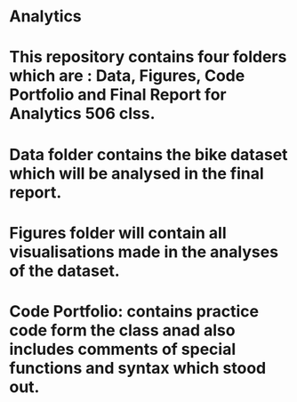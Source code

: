 # Analytics

# This repository contains four folders which are : Data, Figures, Code Portfolio and Final Report for Analytics 506 clss.
# Data folder contains the bike dataset which will be analysed in the final report.
# Figures folder will contain all visualisations made in the analyses of the dataset.
# Code Portfolio: contains practice code form the class anad also includes comments of special functions and syntax which stood out.

# 